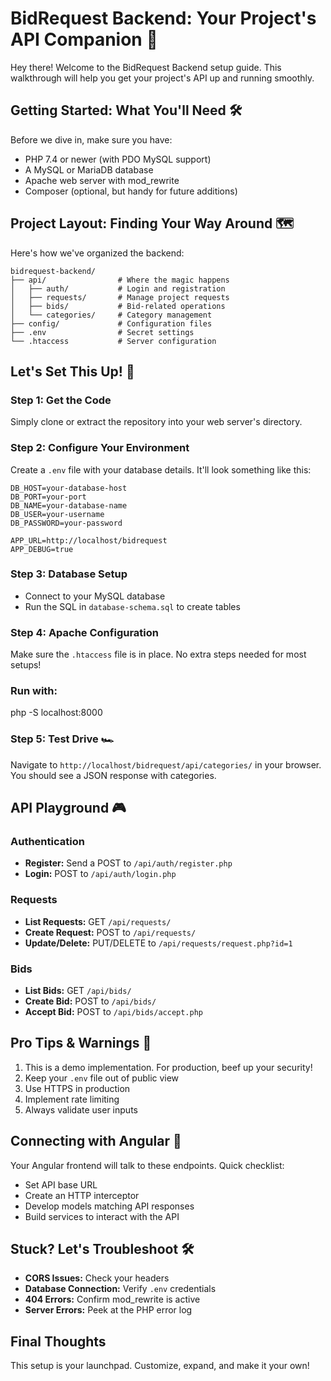 # BidRequest Backend: Your Project's API Companion 🚀
Hey there! Welcome to the BidRequest Backend setup guide. This walkthrough will help you get your project's API up and running smoothly.

## Getting Started: What You'll Need 🛠️
Before we dive in, make sure you have:
- PHP 7.4 or newer (with PDO MySQL support)
- A MySQL or MariaDB database
- Apache web server with mod_rewrite
- Composer (optional, but handy for future additions)

## Project Layout: Finding Your Way Around 🗺️
Here's how we've organized the backend:
``` 
bidrequest-backend/
├── api/                # Where the magic happens
│   ├── auth/           # Login and registration
│   ├── requests/       # Manage project requests
│   ├── bids/           # Bid-related operations
│   └── categories/     # Category management
├── config/             # Configuration files
├── .env                # Secret settings
└── .htaccess           # Server configuration
```
## Let's Set This Up! 🔧
### Step 1: Get the Code
Simply clone or extract the repository into your web server's directory.

### Step 2: Configure Your Environment
Create a `.env` file with your database details. It'll look something like this:
``` 
DB_HOST=your-database-host
DB_PORT=your-port
DB_NAME=your-database-name
DB_USER=your-username
DB_PASSWORD=your-password

APP_URL=http://localhost/bidrequest
APP_DEBUG=true
```
### Step 3: Database Setup
- Connect to your MySQL database
- Run the SQL in `database-schema.sql` to create tables

### Step 4: Apache Configuration
Make sure the `.htaccess` file is in place. No extra steps needed for most setups!

### Run with: 
php -S localhost:8000

### Step 5: Test Drive 🏎️
Navigate to `http://localhost/bidrequest/api/categories/` in your browser. You should see a JSON response with categories.
## API Playground 🎮
### Authentication
- **Register:** Send a POST to `/api/auth/register.php`
- **Login:** POST to `/api/auth/login.php`

### Requests
- **List Requests:** GET `/api/requests/`
- **Create Request:** POST to `/api/requests/`
- **Update/Delete:** PUT/DELETE to `/api/requests/request.php?id=1`

### Bids
- **List Bids:** GET `/api/bids/`
- **Create Bid:** POST to `/api/bids/`
- **Accept Bid:** POST to `/api/bids/accept.php`

## Pro Tips & Warnings 🚨
1. This is a demo implementation. For production, beef up your security!
2. Keep your `.env` file out of public view
3. Use HTTPS in production
4. Implement rate limiting
5. Always validate user inputs

## Connecting with Angular 🔗
Your Angular frontend will talk to these endpoints. Quick checklist:
- Set API base URL
- Create an HTTP interceptor
- Develop models matching API responses
- Build services to interact with the API

## Stuck? Let's Troubleshoot 🛠️
- **CORS Issues:** Check your headers
- **Database Connection:** Verify `.env` credentials
- **404 Errors:** Confirm mod_rewrite is active
- **Server Errors:** Peek at the PHP error log

## Final Thoughts
This setup is your launchpad. Customize, expand, and make it your own!
